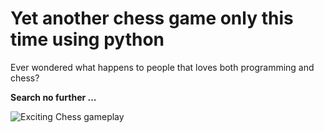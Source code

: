 # Yet another chess game only this time using python

Ever wondered what happens to people that loves both programming and chess?

**Search no further ...**

![Exciting Chess gameplay](https://cdn.discordapp.com/attachments/809914059981586462/1007708099810967623/unknown.png)
